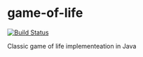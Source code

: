 # game-of-life
[![Build Status](https://drone.io/github.com/luiscarlin/game-of-life/status.png)](https://drone.io/github.com/luiscarlin/game-of-life/latest)

Classic game of life implementeation in Java 
